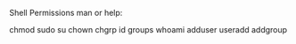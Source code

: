 Shell Permissions
man or help:

chmod
sudo
su
chown
chgrp
id
groups
whoami
adduser
useradd
addgroup
